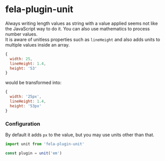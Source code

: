 # fela-plugin-unit

Always writing length values as string with a value applied seems not like the JavaScript way to do it. You can also use mathematics to process number values. <br>
It is aware of unitless properties such as `lineHeight` and also adds units to multiple values inside an array.


```javascript
{
  width: 25,
  lineHeight: 1.4,
  height: '53'
}
```
would be transformed into:
```javascript
{
  width: '25px',
  lineHeight: 1.4,
  height: '53px'
}
```

### Configuration
By default it adds `px` to the value, but you may use units other than that.
```javascript
import unit from 'fela-plugin-unit'

const plugin = unit('em')
```
